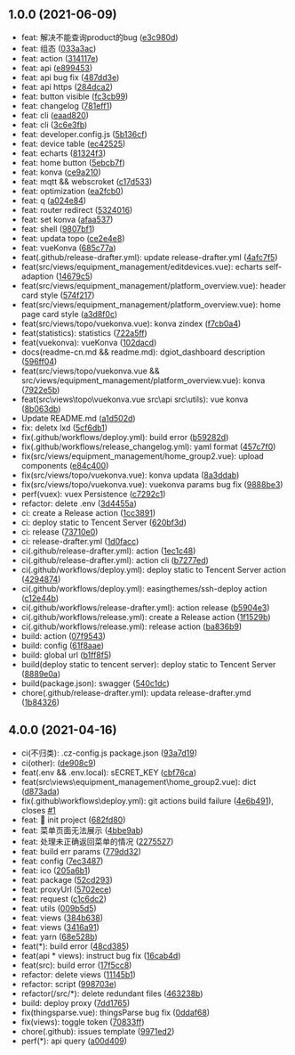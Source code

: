## 1.0.0 (2021-06-09)

* feat: 解决不能查询product的bug ([e3c980d](https://github.com/dgiot/dgiot_dashboard/commit/e3c980d))
* feat: 组态 ([033a3ac](https://github.com/dgiot/dgiot_dashboard/commit/033a3ac))
* feat: action ([314117e](https://github.com/dgiot/dgiot_dashboard/commit/314117e))
* feat: api ([e899453](https://github.com/dgiot/dgiot_dashboard/commit/e899453))
* feat: api bug fix ([487dd3e](https://github.com/dgiot/dgiot_dashboard/commit/487dd3e))
* feat: api https ([284dca2](https://github.com/dgiot/dgiot_dashboard/commit/284dca2))
* feat: button visible ([fc3cb99](https://github.com/dgiot/dgiot_dashboard/commit/fc3cb99))
* feat: changelog ([781eff1](https://github.com/dgiot/dgiot_dashboard/commit/781eff1))
* feat: cli ([eaad820](https://github.com/dgiot/dgiot_dashboard/commit/eaad820))
* feat: cli ([3c6e3fb](https://github.com/dgiot/dgiot_dashboard/commit/3c6e3fb))
* feat: developer.config.js ([5b136cf](https://github.com/dgiot/dgiot_dashboard/commit/5b136cf))
* feat: device table ([ec42525](https://github.com/dgiot/dgiot_dashboard/commit/ec42525))
* feat: echarts ([81324f3](https://github.com/dgiot/dgiot_dashboard/commit/81324f3))
* feat: home button ([5ebcb7f](https://github.com/dgiot/dgiot_dashboard/commit/5ebcb7f))
* feat: konva ([ce9a210](https://github.com/dgiot/dgiot_dashboard/commit/ce9a210))
* feat: mqtt && webscroket ([c17d533](https://github.com/dgiot/dgiot_dashboard/commit/c17d533))
* feat: optimization ([ea2fcb0](https://github.com/dgiot/dgiot_dashboard/commit/ea2fcb0))
* feat: q ([a024e84](https://github.com/dgiot/dgiot_dashboard/commit/a024e84))
* feat: router redirect ([5324016](https://github.com/dgiot/dgiot_dashboard/commit/5324016))
* feat: set konva ([afaa537](https://github.com/dgiot/dgiot_dashboard/commit/afaa537))
* feat: shell ([9807bf1](https://github.com/dgiot/dgiot_dashboard/commit/9807bf1))
* feat: updata topo ([ce2e4e8](https://github.com/dgiot/dgiot_dashboard/commit/ce2e4e8))
* feat: vueKonva ([685c77a](https://github.com/dgiot/dgiot_dashboard/commit/685c77a))
* feat(.github/release-drafter.yml): update release-drafter.yml ([4afc7f5](https://github.com/dgiot/dgiot_dashboard/commit/4afc7f5))
* feat(src/views/equipment_management/editdevices.vue): echarts self-adaption ([14679c5](https://github.com/dgiot/dgiot_dashboard/commit/14679c5))
* feat(src/views/equipment_management/platform_overview.vue): header card style ([574f217](https://github.com/dgiot/dgiot_dashboard/commit/574f217))
* feat(src/views/equipment_management/platform_overview.vue): home page card style ([a3d8f0c](https://github.com/dgiot/dgiot_dashboard/commit/a3d8f0c))
* feat(src/views/topo/vuekonva.vue): konva zindex ([f7cb0a4](https://github.com/dgiot/dgiot_dashboard/commit/f7cb0a4))
* feat(statistics): statistics ([722a5ff](https://github.com/dgiot/dgiot_dashboard/commit/722a5ff))
* feat(vuekonva): vueKonva ([102dacd](https://github.com/dgiot/dgiot_dashboard/commit/102dacd))
* docs(readme-cn.md && readme.md): dgiot_dashboard description ([596ff04](https://github.com/dgiot/dgiot_dashboard/commit/596ff04))
* feat(src/views/topo/vuekonva.vue && src/views/equipment_management/platform_overview.vue): konva ([7922e5b](https://github.com/dgiot/dgiot_dashboard/commit/7922e5b))
* feat(src\views\topo\vuekonva.vue src\api src\utils): vue konva ([8b063db](https://github.com/dgiot/dgiot_dashboard/commit/8b063db))
* Update README.md ([a1d502d](https://github.com/dgiot/dgiot_dashboard/commit/a1d502d))
* fix: deletx lxd ([5cf6db1](https://github.com/dgiot/dgiot_dashboard/commit/5cf6db1))
* fix(.github/workflows/deploy.yml): build error ([b59282d](https://github.com/dgiot/dgiot_dashboard/commit/b59282d))
* fix(.github/workflows/release_changelog.yml): yaml format ([457c7f0](https://github.com/dgiot/dgiot_dashboard/commit/457c7f0))
* fix(src/views/equipment_management/home_group2.vue): upload components ([e84c400](https://github.com/dgiot/dgiot_dashboard/commit/e84c400))
* fix(src/views/topo/vuekonva.vue): konva updata ([8a3ddab](https://github.com/dgiot/dgiot_dashboard/commit/8a3ddab))
* fix(src/views/topo/vuekonva.vue): vuekonva params bug fix ([9888be3](https://github.com/dgiot/dgiot_dashboard/commit/9888be3))
* perf(vuex): vuex Persistence ([c7292c1](https://github.com/dgiot/dgiot_dashboard/commit/c7292c1))
* refactor: delete .env ([3d4455a](https://github.com/dgiot/dgiot_dashboard/commit/3d4455a))
* ci: create a Release action ([1cc3891](https://github.com/dgiot/dgiot_dashboard/commit/1cc3891))
* ci: deploy static to Tencent Server ([620bf3d](https://github.com/dgiot/dgiot_dashboard/commit/620bf3d))
* ci: release ([73710e0](https://github.com/dgiot/dgiot_dashboard/commit/73710e0))
* ci: release-drafter.yml ([1d0facc](https://github.com/dgiot/dgiot_dashboard/commit/1d0facc))
* ci(.github/release-drafter.yml): action ([1ec1c48](https://github.com/dgiot/dgiot_dashboard/commit/1ec1c48))
* ci(.github/release-drafter.yml): action cli ([b7277ed](https://github.com/dgiot/dgiot_dashboard/commit/b7277ed))
* ci(.github/workflows/deploy.yml): deploy static to Tencent Server action ([4294874](https://github.com/dgiot/dgiot_dashboard/commit/4294874))
* ci(.github/workflows/deploy.yml): easingthemes/ssh-deploy action ([c12e44b](https://github.com/dgiot/dgiot_dashboard/commit/c12e44b))
* ci(.github/workflows/release-drafter.yml): action release ([b5904e3](https://github.com/dgiot/dgiot_dashboard/commit/b5904e3))
* ci(.github/workflows/release.yml): create a Release action ([1f1529b](https://github.com/dgiot/dgiot_dashboard/commit/1f1529b))
* ci(.github/workflows/release.yml): release action ([ba836b9](https://github.com/dgiot/dgiot_dashboard/commit/ba836b9))
* build: action ([07f9543](https://github.com/dgiot/dgiot_dashboard/commit/07f9543))
* build: config ([61f8aae](https://github.com/dgiot/dgiot_dashboard/commit/61f8aae))
* build: global url ([b1ff8f5](https://github.com/dgiot/dgiot_dashboard/commit/b1ff8f5))
* build(deploy  static to tencent server): deploy  static to Tencent Server ([8889e0a](https://github.com/dgiot/dgiot_dashboard/commit/8889e0a))
* build(package.json): swagger ([540c1dc](https://github.com/dgiot/dgiot_dashboard/commit/540c1dc))
* chore(.github/release-drafter.yml): updata release-drafter.ymd ([1b84326](https://github.com/dgiot/dgiot_dashboard/commit/1b84326))



## 4.0.0 (2021-04-16)

* ci(不归类): .cz-config.js package.json ([93a7d19](https://github.com/dgiot/dgiot_dashboard/commit/93a7d19))
* ci(other): ([de908c9](https://github.com/dgiot/dgiot_dashboard/commit/de908c9))
* feat(.env && .env.local): sECRET_KEY ([cbf76ca](https://github.com/dgiot/dgiot_dashboard/commit/cbf76ca))
* feat(src\views\equipment_management\home_group2.vue): dict ([d873ada](https://github.com/dgiot/dgiot_dashboard/commit/d873ada))
* fix(.github\workflows\deploy.yml): git actions build failure ([4e6b491](https://github.com/dgiot/dgiot_dashboard/commit/4e6b491)), closes [#1](https://github.com/dgiot/dgiot_dashboard/issues/1)
* feat: :tada:  init project ([682fd80](https://github.com/dgiot/dgiot_dashboard/commit/682fd80))
* feat: 菜单页面无法展示 ([4bbe9ab](https://github.com/dgiot/dgiot_dashboard/commit/4bbe9ab))
* feat: 处理未正确返回菜单的情况 ([2275527](https://github.com/dgiot/dgiot_dashboard/commit/2275527))
* feat: build err params ([779dd32](https://github.com/dgiot/dgiot_dashboard/commit/779dd32))
* feat: config ([7ec3487](https://github.com/dgiot/dgiot_dashboard/commit/7ec3487))
* feat: ico ([205a6b1](https://github.com/dgiot/dgiot_dashboard/commit/205a6b1))
* feat: package ([52cd293](https://github.com/dgiot/dgiot_dashboard/commit/52cd293))
* feat: proxyUrl ([5702ece](https://github.com/dgiot/dgiot_dashboard/commit/5702ece))
* feat: request ([c1c6dc2](https://github.com/dgiot/dgiot_dashboard/commit/c1c6dc2))
* feat: utils ([009b5d5](https://github.com/dgiot/dgiot_dashboard/commit/009b5d5))
* feat: views ([384b638](https://github.com/dgiot/dgiot_dashboard/commit/384b638))
* feat: views ([3416a91](https://github.com/dgiot/dgiot_dashboard/commit/3416a91))
* feat: yarn ([68e528b](https://github.com/dgiot/dgiot_dashboard/commit/68e528b))
* feat(*): build error ([48cd385](https://github.com/dgiot/dgiot_dashboard/commit/48cd385))
* feat(api * views): instruct bug fix ([16cab4d](https://github.com/dgiot/dgiot_dashboard/commit/16cab4d))
* feat(src): build error ([17f5cc8](https://github.com/dgiot/dgiot_dashboard/commit/17f5cc8))
* refactor: delete views ([11145b1](https://github.com/dgiot/dgiot_dashboard/commit/11145b1))
* refactor: script ([998703e](https://github.com/dgiot/dgiot_dashboard/commit/998703e))
* refactor(/src/*): delete redundant files ([463238b](https://github.com/dgiot/dgiot_dashboard/commit/463238b))
* build: deploy proxy ([7dd1765](https://github.com/dgiot/dgiot_dashboard/commit/7dd1765))
* fix(thingsparse.vue): thingsParse bug fix ([0ddaf68](https://github.com/dgiot/dgiot_dashboard/commit/0ddaf68))
* fix(views): toggle token ([70833ff](https://github.com/dgiot/dgiot_dashboard/commit/70833ff))
* chore(.github): issues template ([9971ed2](https://github.com/dgiot/dgiot_dashboard/commit/9971ed2))
* perf(*): api query ([a00d409](https://github.com/dgiot/dgiot_dashboard/commit/a00d409))



